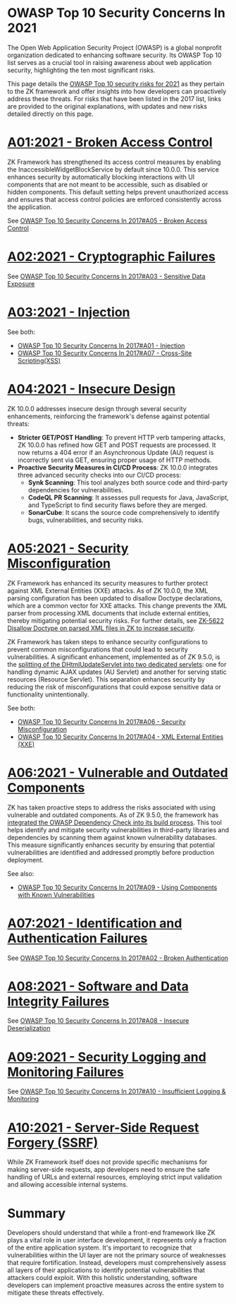 # OWASP Top 10 Security Concerns In 2021

The Open Web Application Security Project (OWASP) is a global nonprofit
organization dedicated to enhancing software security. Its OWASP Top 10
list serves as a crucial tool in raising awareness about web application
security, highlighting the ten most significant risks.

This page details the [OWASP Top 10 security risks for 2021](https://owasp.org/Top10/) as they pertain to the ZK framework and
offer insights into how developers can proactively address these
threats. For risks that have been listed in the 2017 list, links are
provided to the original explanations, with updates and new risks
detailed directly on this page.

# [A01:2021 - Broken Access Control](https://owasp.org/Top10/A01_2021-Broken_Access_Control/)

ZK Framework has strengthened its access control measures by enabling
the InaccessibleWidgetBlockService by default since 10.0.0. This service
enhances security by automatically blocking interactions with UI
components that are not meant to be accessible, such as disabled or
hidden components. This default setting helps prevent unauthorized
access and ensures that access control policies are enforced
consistently across the application.

See [OWASP Top 10 Security Concerns In 2017#A05 - Broken Access Control]({{site.baseurl}}/zk_dev_ref/security_tips/owasp_top_10_security_concerns/2017#A05-Broken_Access_Control)

# [A02:2021 - Cryptographic Failures](https://owasp.org/Top10/A02_2021-Cryptographic_Failures/)

See [OWASP Top 10 Security Concerns In 2017#A03 - Sensitive Data Exposure]({{site.baseurl}}/zk_dev_ref/security_tips/owasp_top_10_security_concerns/2017#A03-Sensitive_Data_Exposure)

# [A03:2021 - Injection](https://owasp.org/Top10/A03_2021-Injection/)

See both:

- [OWASP Top 10 Security Concerns In 2017#A01 - Injection]({{site.baseurl}}/zk_dev_ref/security_tips/owasp_top_10_security_concerns/2017#A01-Injection)
- [OWASP Top 10 Security Concerns In 2017#A07 - Cross-Site Scripting(XSS)]({{site.baseurl}}/zk_dev_ref/security_tips/owasp_top_10_security_concerns/2017#A07-Cross-Site_Scripting_(XSS))

# [A04:2021 - Insecure Design](https://owasp.org/Top10/A04_2021-Insecure_Design/)

ZK 10.0.0 addresses insecure design through several security
enhancements, reinforcing the framework's defense against potential
threats:

- **Stricter GET/POST Handling**: To prevent HTTP verb tampering
  attacks, ZK 10.0.0 has refined how GET and POST requests are
  processed. It now returns a 404 error if an Asynchronous Update (AU)
  request is incorrectly sent via GET, ensuring proper usage of HTTP
  methods.
- **Proactive Security Measures in CI/CD Process**: ZK 10.0.0 integrates
  three advanced security checks into our CI/CD process:
  - **Synk Scanning**: This tool analyzes both source code and
    third-party dependencies for vulnerabilities.
  - **CodeQL PR Scanning**: It assesses pull requests for Java,
    JavaScript, and TypeScript to find security flaws before they are
    merged.
  - **SonarCube**: It scans the source code comprehensively to identify
    bugs, vulnerabilities, and security risks.

# [A05:2021 - Security Misconfiguration](https://owasp.org/Top10/A05_2021-Security_Misconfiguration/)

ZK Framework has enhanced its security measures to further protect
against XML External Entities (XXE) attacks. As of ZK 10.0.0, the XML
parsing configuration has been updated to disallow Doctype declarations,
which are a common vector for XXE attacks. This change prevents the XML
parser from processing XML documents that include external entities,
thereby mitigating potential security risks. For further details, see
[ZK-5622 Disallow Doctype on parsed XML files in ZK to increase security](https://tracker.zkoss.org/browse/ZK-5622).

ZK Framework has taken steps to enhance security configurations to
prevent common misconfigurations that could lead to security
vulnerabilities. A significant enhancement, implemented as of ZK 9.5.0,
is the [splitting of the DHtmlUpdateServlet into two dedicated servlets](https://tracker.zkoss.org/browse/ZK-4564): one for handling
dynamic AJAX updates (AU Servlet) and another for serving static
resources (Resource Servlet). This separation enhances security by
reducing the risk of misconfigurations that could expose sensitive data
or functionality unintentionally.

See both:

- [OWASP Top 10 Security Concerns In 2017#A06 - Security Misconfiguration]({{site.baseurl}}/zk_dev_ref/security_tips/owasp_top_10_security_concerns/2017#A06-Security_Misconfiguration)
- [OWASP Top 10 Security Concerns In 2017#A04 - XML External Entities (XXE)]({{site.baseurl}}/zk_dev_ref/security_tips/owasp_top_10_security_concerns/2017#A04-XML_External_Entities_(XXE))

# [A06:2021 - Vulnerable and Outdated Components](https://owasp.org/Top10/A06_2021-Vulnerable_and_Outdated_Components/)

ZK has taken proactive steps to address the risks associated with using
vulnerable and outdated components. As of ZK 9.5.0, the framework has
[integrated the OWASP Dependency Check into its build process](https://tracker.zkoss.org/browse/ZK-4562). This tool helps
identify and mitigate security vulnerabilities in third-party libraries
and dependencies by scanning them against known vulnerability databases.
This measure significantly enhances security by ensuring that potential
vulnerabilities are identified and addressed promptly before production
deployment.

See also:

- [OWASP Top 10 Security Concerns In 2017#A09 - Using Components with Known Vulnerabilities]({{site.baseurl}}/zk_dev_ref/security_tips/owasp_top_10_security_concerns/2017#A09-Using_Components_with_Known_Vulnerabilities)

# [A07:2021 - Identification and Authentication Failures](https://owasp.org/Top10/A07_2021-Identification_and_Authentication_Failures/)

See [OWASP Top 10 Security Concerns In 2017#A02 - Broken Authentication]({{site.baseurl}}/zk_dev_ref/security_tips/owasp_top_10_security_concerns/2017#A02-Broken_Authentication)

# [A08:2021 - Software and Data Integrity Failures](https://owasp.org/Top10/A08_2021-Software_and_Data_Integrity_Failures/)

See [OWASP Top 10 Security Concerns In 2017#A08 - Insecure Deserialization]({{site.baseurl}}/zk_dev_ref/security_tips/owasp_top_10_security_concerns/2017#A08-Insecure_Deserialization)

# [A09:2021 - Security Logging and Monitoring Failures](https://owasp.org/Top10/A09_2021-Security_Logging_and_Monitoring_Failures/)

See [OWASP Top 10 Security Concerns In 2017#A10 - Insufficient Logging & Monitoring]({{site.baseurl}}/zk_dev_ref/security_tips/owasp_top_10_security_concerns/2017#A10-Insufficient_Logging_and_Monitoring)

# [A10:2021 - Server-Side Request Forgery (SSRF)](https://owasp.org/Top10/A10_2021-Server-Side_Request_Forgery_%28SSRF%29/)

While ZK Framework itself does not provide specific mechanisms for
making server-side requests, app developers need to ensure the safe
handling of URLs and external resources, employing strict input
validation and allowing accessible internal systems.

# Summary

Developers should understand that while a front-end framework like ZK
plays a vital role in user interface development, it represents only a
fraction of the entire application system. It's important to recognize
that vulnerabilities within the UI layer are not the primary source of
weaknesses that require fortification. Instead, developers must
comprehensively assess all layers of their applications to identify
potential vulnerabilities that attackers could exploit. With this
holistic understanding, software developers can implement proactive
measures across the entire system to mitigate these threats effectively.

